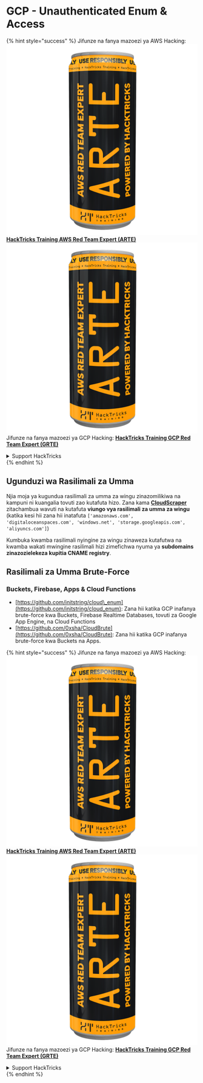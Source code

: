 # GCP - Unauthenticated Enum & Access

{% hint style="success" %}
Jifunze na fanya mazoezi ya AWS Hacking:<img src="../../../.gitbook/assets/image (1) (1) (1).png" alt="" data-size="line">[**HackTricks Training AWS Red Team Expert (ARTE)**](https://training.hacktricks.xyz/courses/arte)<img src="../../../.gitbook/assets/image (1) (1) (1).png" alt="" data-size="line">\
Jifunze na fanya mazoezi ya GCP Hacking: <img src="../../../.gitbook/assets/image (2).png" alt="" data-size="line">[**HackTricks Training GCP Red Team Expert (GRTE)**<img src="../../../.gitbook/assets/image (2).png" alt="" data-size="line">](https://training.hacktricks.xyz/courses/grte)

<details>

<summary>Support HackTricks</summary>

* Angalia [**mpango wa usajili**](https://github.com/sponsors/carlospolop)!
* **Jiunge na** 💬 [**kikundi cha Discord**](https://discord.gg/hRep4RUj7f) au [**kikundi cha telegram**](https://t.me/peass) au **tufuatilie** kwenye **Twitter** 🐦 [**@hacktricks\_live**](https://twitter.com/hacktricks_live)**.**
* **Shiriki mbinu za hacking kwa kuwasilisha PRs kwa** [**HackTricks**](https://github.com/carlospolop/hacktricks) na [**HackTricks Cloud**](https://github.com/carlospolop/hacktricks-cloud) github repos.

</details>
{% endhint %}

## Ugunduzi wa Rasilimali za Umma

Njia moja ya kugundua rasilimali za umma za wingu zinazomilikiwa na kampuni ni kuangalia tovuti zao kutafuta hizo. Zana kama [**CloudScraper**](https://github.com/jordanpotti/CloudScraper) zitachambua wavuti na kutafuta **viungo vya rasilimali za umma za wingu** (katika kesi hii zana hii inatafuta `['amazonaws.com', 'digitaloceanspaces.com', 'windows.net', 'storage.googleapis.com', 'aliyuncs.com']`)

Kumbuka kwamba rasilimali nyingine za wingu zinaweza kutafutwa na kwamba wakati mwingine rasilimali hizi zimefichwa nyuma ya **subdomains zinazozielekeza kupitia CNAME registry**.

## Rasilimali za Umma Brute-Force

### Buckets, Firebase, Apps & Cloud Functions

* [https://github.com/initstring/cloud\_enum](https://github.com/initstring/cloud_enum): Zana hii katika GCP inafanya brute-force kwa Buckets, Firebase Realtime Databases, tovuti za Google App Engine, na Cloud Functions
* [https://github.com/0xsha/CloudBrute](https://github.com/0xsha/CloudBrute): Zana hii katika GCP inafanya brute-force kwa Buckets na Apps.

{% hint style="success" %}
Jifunze na fanya mazoezi ya AWS Hacking:<img src="../../../.gitbook/assets/image (1) (1) (1).png" alt="" data-size="line">[**HackTricks Training AWS Red Team Expert (ARTE)**](https://training.hacktricks.xyz/courses/arte)<img src="../../../.gitbook/assets/image (1) (1) (1).png" alt="" data-size="line">\
Jifunze na fanya mazoezi ya GCP Hacking: <img src="../../../.gitbook/assets/image (2).png" alt="" data-size="line">[**HackTricks Training GCP Red Team Expert (GRTE)**<img src="../../../.gitbook/assets/image (2).png" alt="" data-size="line">](https://training.hacktricks.xyz/courses/grte)

<details>

<summary>Support HackTricks</summary>

* Angalia [**mpango wa usajili**](https://github.com/sponsors/carlospolop)!
* **Jiunge na** 💬 [**kikundi cha Discord**](https://discord.gg/hRep4RUj7f) au [**kikundi cha telegram**](https://t.me/peass) au **tufuatilie** kwenye **Twitter** 🐦 [**@hacktricks\_live**](https://twitter.com/hacktricks_live)**.**
* **Shiriki mbinu za hacking kwa kuwasilisha PRs kwa** [**HackTricks**](https://github.com/carlospolop/hacktricks) na [**HackTricks Cloud**](https://github.com/carlospolop/hacktricks-cloud) github repos.

</details>
{% endhint %}
